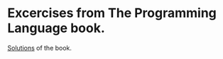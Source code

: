 # Excercises from The Programming Language book.

[Solutions](https://xingdl2007.gitbooks.io/gopl-soljutions/content/) of the book.
